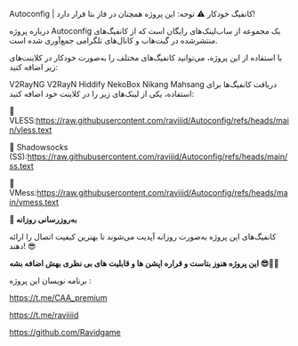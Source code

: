 Autoconfig | کانفیگ خودکار
⚠ توجه: این پروژه همچنان در فاز بتا قرار دارد!

درباره پروژه
Autoconfig یک مجموعه از ساب‌لینک‌های رایگان است که از کانفیگ‌های منتشرشده در گیت‌هاب و کانال‌های تلگرامی جمع‌آوری شده است.

با استفاده از این پروژه، می‌توانید کانفیگ‌های مختلف را به‌صورت خودکار در کلاینت‌های زیر اضافه کنید:

V2RayNG
V2RayN
Hiddify
NekoBox
Nikang
Mahsang
دریافت کانفیگ‌ها
برای استفاده، یکی از لینک‌های زیر را در کلاینت خود اضافه کنید:

🔹 VLESS:https://raw.githubusercontent.com/raviiid/Autoconfig/refs/heads/main/vless.text


🔹 Shadowsocks (SS):https://raw.githubusercontent.com/raviiid/Autoconfig/refs/heads/main/ss.text


🔹 VMess:https://raw.githubusercontent.com/raviiid/Autoconfig/refs/heads/main/vmess.text


**🚀 به‌روزرسانی روزانه**

کانفیگ‌های این پروژه به‌صورت روزانه آپدیت می‌شوند تا بهترین کیفیت اتصال را ارائه دهند! 😎




**این پروژه هنوز بتاست و قراره اپشن ها و قابلیت های بی نظری بهش اضافه بشه 😎🐱‍💻**


برنامه نویسان این پروژه :

https://t.me/CAA_premium

https://t.me/raviiiid

https://github.com/Ravidgame
